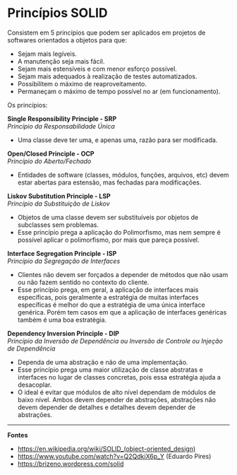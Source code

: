 # Princípios SOLID

Consistem em 5 princípios que podem ser aplicados em projetos de softwares orientados a objetos para que:  
- Sejam mais legíveis.
- A manutenção seja mais fácil. 
- Sejam mais estensíveis e com menor esforço possível.
- Sejam mais adequados à realização de testes automatizados.
- Possibilitem o máximo de reaproveitamento.
- Permaneçam o máximo de tempo possível no ar (em funcionamento).

Os princípios:

**Single Responsibility Principle - SRP**  
_Princípio da Responsabilidade Única_  
- Uma classe deve ter uma, e apenas uma, razão para ser modificada.

**Open/Closed Principle - OCP**  
_Princípio do Aberto/Fechado_  
- Entidades de software (classes, módulos, funções, arquivos, etc) devem estar abertas para estensão, mas fechadas para modificações. 

**Liskov Substitution Principle - LSP**  
_Princípio da Substituição de Liskov_  
- Objetos de uma classe devem ser substituíveis por objetos de subclasses sem problemas.
- Esse princípio prega a aplicação do Polimorfismo, mas nem sempre é possível aplicar o polimorfismo, por mais que pareça possível.  

**Interface Segregation Principle - ISP**  
_Princípio da Segregação de Interfaces_  
- Clientes não devem ser forçados a depender de métodos que não usam ou não fazem sentido no contexto do cliente. 
- Esse princípio prega, em geral, a aplicação de interfaces mais específicas, pois geralmente a estratégia de muitas interfaces específicas é melhor do que a estratégia de uma única interface genérica. Porém tem casos em que a aplicação de interfaces genéricas também é uma boa estratégia. 

**Dependency Inversion Principle - DIP**  
_Princípio da Inversão de Dependência ou Inversão de Controle ou Injeção de Dependência_  
- Dependa de uma abstração e não de uma implementação. 
- Esse princípio prega uma maior utilização de classe abstratas e interfaces no lugar de classes concretas, pois essa estratégia ajuda a desacoplar. 
- O ideal é evitar que módulos de alto nível dependam de módulos de baixo nível. Ambos devem depender de abstrações, abstrações não devem depender de detalhes e detalhes devem depender de abstrações.  

--- 

**Fontes**  
- https://en.wikipedia.org/wiki/SOLID_(object-oriented_design) 
- https://www.youtube.com/watch?v=Q2QdkiX6p_Y (Eduardo Pires)
- https://brizeno.wordpress.com/solid
